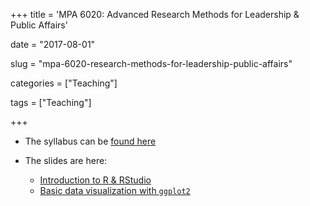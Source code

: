 +++
title = 'MPA 6020: Advanced Research Methods for Leadership & Public Affairs'

date = "2017-08-01"

slug =  "mpa-6020-research-methods-for-leadership-public-affairs"

categories = ["Teaching"]

tags = ["Teaching"]

+++

- The syllabus can be [found here](https://aniruhil.org/teaching/mpa2/60200/syllabus.pdf)

- The slides are here:
  - [Introduction to R & RStudio](https://aniruhil.org/teaching/mpa2/slides/module01.html) 
  - [Basic data visualization with `ggplot2`]() 
  


